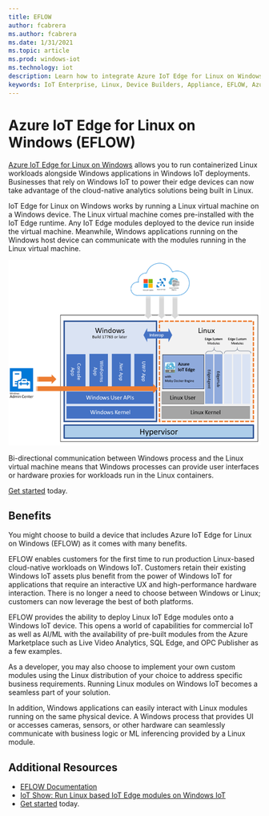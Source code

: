 ```yaml
---
title: EFLOW
author: fcabrera
ms.author: fcabrera
ms.date: 1/31/2021
ms.topic: article
ms.prod: windows-iot
ms.technology: iot
description: Learn how to integrate Azure IoT Edge for Linux on Windows with your Windows 10 IoT Enterprise solution.
keywords: IoT Enterprise, Linux, Device Builders, Appliance, EFLOW, Azure IoT Edge
---
```


# Azure IoT Edge for Linux on Windows (EFLOW)


[Azure IoT Edge for Linux on Windows](https://docs.microsoft.com/azure/iot-edge/iot-edge-for-linux-on-windows?view=iotedge-2018-06&preserve-view=true) allows you to run containerized Linux workloads alongside Windows applications in Windows IoT deployments. Businesses that rely on Windows IoT to power their edge devices can now take advantage of the cloud-native analytics solutions being built in Linux.

IoT Edge for Linux on Windows works by running a Linux virtual machine on a Windows device. The Linux virtual machine comes pre-installed with the IoT Edge runtime. Any IoT Edge modules deployed to the device run inside the virtual machine. Meanwhile, Windows applications running on the Windows host device can communicate with the modules running in the Linux virtual machine.

![Windows and the Linux VM run in parallel, while the Windows Admin Center controls both components](./media/EFLOW.png)

Bi-directional communication between Windows process and the Linux virtual machine means that Windows processes can provide user interfaces or hardware proxies for workloads run in the Linux containers.

[Get started](https://docs.microsoft.com/azure/iot-edge/how-to-install-iot-edge-on-windows) today.


## Benefits
You might choose to build a device that includes Azure IoT Edge for Linux on Windows (EFLOW) as it comes with many benefits.

EFLOW enables customers for the first time to run production Linux-based cloud-native workloads on Windows IoT. Customers retain their existing Windows IoT assets plus benefit from the power of Windows IoT for applications that require an interactive UX and high-performance hardware interaction. There is no longer a need to choose between Windows or Linux; customers can now leverage the best of both platforms.

EFLOW provides the ability to deploy Linux IoT Edge modules onto a Windows IoT device. This opens a world of capabilities for commercial IoT as well as AI/ML with the availability of pre-built modules from the Azure Marketplace such as Live Video Analytics, SQL Edge, and OPC Publisher as a few examples.

As a developer, you may also choose to implement your own custom modules using the Linux distribution of your choice to address specific business requirements. Running Linux modules on Windows IoT becomes a seamless part of your solution.

In addition, Windows applications can easily interact with Linux modules running on the same physical device. A Windows process that provides UI or accesses cameras, sensors, or other hardware can seamlessly communicate with business logic or ML inferencing provided by a Linux module.

## Additional Resources
* [EFLOW Documentation](https://docs.microsoft.com/azure/iot-edge/iot-edge-for-linux-on-windows?view=iotedge-2018-06&preserve-view=true)
* [IoT Show: Run Linux based IoT Edge modules on Windows IoT](https://www.youtube.com/watch?v=UB2yigjg5V8)
* [Get started](https://docs.microsoft.com/azure/iot-edge/how-to-install-iot-edge-on-windows) today.
